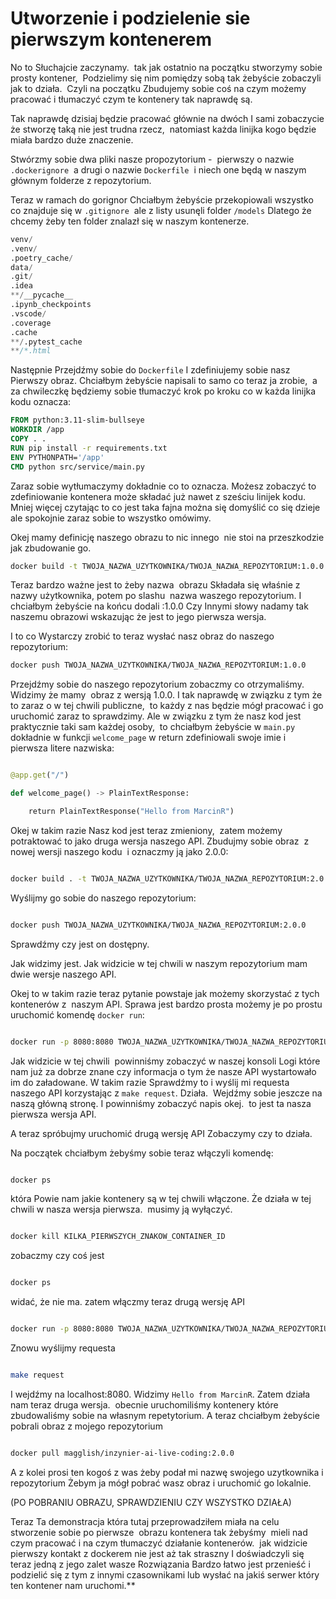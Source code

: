 # Utworzenie i podzielenie sie pierwszym kontenerem

No to Słuchajcie zaczynamy.  tak jak ostatnio na początku stworzymy sobie prosty kontener,  Podzielimy się nim pomiędzy sobą tak żebyście zobaczyli jak to działa.  Czyli na początku Zbudujemy sobie coś na czym możemy pracować i tłumaczyć czym te kontenery tak naprawdę są.

Tak naprawdę dzisiaj będzie pracować głównie na dwóch I sami zobaczycie że stworzę taką nie jest trudna rzecz,  natomiast każda linijka kogo będzie miała bardzo duże znaczenie.

Stwórzmy sobie dwa pliki nasze propozytorium -  pierwszy o nazwie `.dockerignore`  a drugi o nazwie `Dockerfile`  i niech one będą w naszym głównym folderze z repozytorium.

Teraz w ramach do gorignor Chciałbym żebyście przekopiowali wszystko co znajduje się w `.gitignore`  ale z listy usunęli folder `/models` Dlatego że chcemy żeby ten folder znalazł się w naszym kontenerze.

```d
venv/  
.venv/  
.poetry_cache/  
data/  
.git/  
.idea  
**/__pycache__  
.ipynb_checkpoints  
.vscode/  
.coverage  
.cache  
**/.pytest_cache  
**/*.html
```

Następnie Przejdźmy sobie do `Dockerfile` I zdefiniujemy sobie nasz Pierwszy obraz. Chciałbym żebyście napisali to samo co teraz ja zrobie,  a za chwileczkę będziemy sobie tłumaczyć krok po kroku co w każda linijka kodu oznacza:

```Dockerfile
FROM python:3.11-slim-bullseye  
WORKDIR /app  
COPY . .  
RUN pip install -r requirements.txt  
ENV PYTHONPATH='/app'  
CMD python src/service/main.py
```

Zaraz sobie wytłumaczymy dokładnie co to oznacza. Możesz zobaczyć to zdefiniowanie kontenera może składać już nawet z sześciu linijek kodu. Mniej więcej czytając to co jest taka fajna można się domyślić co się dzieje ale spokojnie zaraz sobie to wszystko omówimy.

Okej mamy definicję naszego obrazu to nic innego  nie stoi na przeszkodzie jak zbudowanie go.

```bash
docker build -t TWOJA_NAZWA_UZYTKOWNIKA/TWOJA_NAZWA_REPOZYTORIUM:1.0.0 .
```

Teraz bardzo ważne jest to żeby nazwa  obrazu Składała się właśnie z nazwy użytkownika, potem po slashu  nazwa waszego repozytorium. I chciałbym żebyście na końcu dodali :1.0.0 Czy Innymi słowy nadamy tak naszemu obrazowi wskazując że jest to jego pierwsza wersja.

I to co Wystarczy zrobić to teraz wysłać nasz obraz do naszego repozytorium:

```bash
docker push TWOJA_NAZWA_UZYTKOWNIKA/TWOJA_NAZWA_REPOZYTORIUM:1.0.0
```

Przejdźmy sobie do naszego repozytorium zobaczmy co otrzymaliśmy. Widzimy że mamy  obraz z wersją 1.0.0. I tak naprawdę w związku z tym że to zaraz o w tej chwili publiczne,  to każdy z nas będzie mógł pracować i go uruchomić zaraz to sprawdzimy. Ale w związku z tym że nasz kod jest praktycznie taki sam każdej osoby,  to chciałbym żebyście w `main.py` dokładnie w funkcji `welcome_page` w return zdefiniowali swoje imie i pierwsza litere nazwiska:

```python

@app.get("/")

def welcome_page() -> PlainTextResponse:

    return PlainTextResponse("Hello from MarcinR")

```

  

Okej w takim razie Nasz kod jest teraz zmieniony,  zatem możemy potraktować to jako druga wersja naszego API. Zbudujmy sobie obraz  z nowej wersji naszego kodu  i oznaczmy ją jako 2.0.0:

  

```bash

docker build . -t TWOJA_NAZWA_UZYTKOWNIKA/TWOJA_NAZWA_REPOZYTORIUM:2.0.0

```

  

Wyślijmy go sobie do naszego repozytorium:

  

```bash

docker push TWOJA_NAZWA_UZYTKOWNIKA/TWOJA_NAZWA_REPOZYTORIUM:2.0.0

```

  

Sprawdźmy czy jest on dostępny.

  

Jak widzimy jest. Jak widzicie w tej chwili w naszym repozytorium mam dwie wersje naszego API. 

  

Okej to w takim razie teraz pytanie powstaje jak możemy skorzystać z tych kontenerów z  naszym API. Sprawa jest bardzo prosta możemy je po prostu uruchomić komendę `docker run`:

  

```bash

docker run -p 8080:8080 TWOJA_NAZWA_UZYTKOWNIKA/TWOJA_NAZWA_REPOZYTORIUM:1.0.0

```

  

Jak widzicie w tej chwili  powinniśmy zobaczyć w naszej konsoli Logi które nam już za dobrze znane czy informacja o tym że nasze API wystartowało im do załadowane. W takim razie Sprawdźmy to i wyślij mi requesta naszego API korzystając z `make request`. Działa.  Wejdźmy sobie jeszcze na naszą główną stronę. I powinniśmy zobaczyć napis okej.  to jest ta nasza pierwsza wersja API. 

  

A teraz spróbujmy uruchomić drugą wersję API Zobaczymy czy to działa.

  

Na początek chciałbym żebyśmy sobie teraz włączyli komendę:

  

```bash

docker ps

```

  

która Powie nam jakie kontenery są w tej chwili włączone. Że działa w tej chwili w nasza wersja pierwsza.  musimy ją wyłączyć.

  

```bash

docker kill KILKA_PIERWSZYCH_ZNAKOW_CONTAINER_ID

```

  

zobaczmy czy coś jest

  

```bash

docker ps

```

  

widać, że nie ma. zatem włączmy teraz drugą wersję API

  

```bash

docker run -p 8080:8080 TWOJA_NAZWA_UZYTKOWNIKA/TWOJA_NAZWA_REPOZYTORIUM:2.0.0

```

  

Znowu wyślijmy requesta

  

```bash

make request

```

  

I wejdźmy na localhost:8080. Widzimy `Hello from MarcinR`. Zatem działa nam teraz druga wersja.  obecnie uruchomiliśmy kontenery które zbudowaliśmy sobie na własnym repetytorium. A teraz chciałbym żebyście pobrali obraz z mojego repozytorium

  

```bash

docker pull magglish/inzynier-ai-live-coding:2.0.0

```

  

A z kolei prosi ten kogoś z was żeby podał mi nazwę swojego uzytkownika i repozytorium Żebym ja mógł pobrać wasz obraz i uruchomić go lokalnie.

  

(PO POBRANIU OBRAZU, SPRAWDZIENIU CZY WSZYSTKO DZIAŁA)

  

Teraz Ta demonstracja która tutaj przeprowadziłem miała na celu stworzenie sobie po pierwsze  obrazu kontenera tak żebyśmy  mieli nad czym pracować i na czym tłumaczyć działanie kontenerów.  jak widzicie pierwszy kontakt z dockerem nie jest aż tak straszny I doświadczyli się teraz jedną z jego zalet wasze Rozwiązania Bardzo łatwo jest przenieść i podzielić się z tym z innymi czasownikami lub wysłać na jakiś serwer który ten kontener nam uruchomi.**